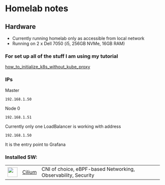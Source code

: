 # Homelab notes
## Hardware
- Currently running homelab only as accessible from local network
- Running on 2 x Dell 7050 (i5, 256GB NVMe, 16GB RAM)


### For set up all of the stuff I am using my tutorial
[how_to_initialize_k8s_without_kube_proxy](https://github.com/krzysztofbrzozowski/homelab/blob/master/_DOCS/_INITIALIZE_K8S_CLUSTER/HOW_TO_INITIALIZE_CLUSTER.md)

### IPs
Master
```
192.168.1.50
```

Node 0
```
192.168.1.51
```

Currently only one LoadBalancer is working with address
```
192.168.1.50
```
It is the entry point to Grafana



### Installed SW:
<table>
    <tr>
        <td><img width="32" src="https://cdn.jsdelivr.net/gh/homarr-labs/dashboard-icons/svg/cilium.svg"></td>
        <td><a href="https://cilium.io/">Cilium</a></td>
        <td>CNI of choice, eBPF-based Networking, Observability, Security</td>
    </tr>
</table>
